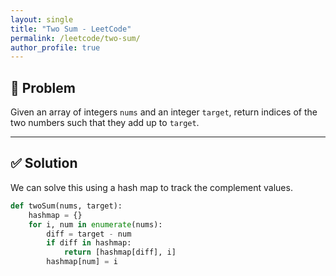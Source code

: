 ```yaml
---
layout: single
title: "Two Sum - LeetCode"
permalink: /leetcode/two-sum/
author_profile: true
---
```


## 🧠 Problem

Given an array of integers `nums` and an integer `target`, return indices of the two numbers such that they add up to `target`.

---

## ✅ Solution

We can solve this using a hash map to track the complement values.

```python
def twoSum(nums, target):
    hashmap = {}
    for i, num in enumerate(nums):
        diff = target - num
        if diff in hashmap:
            return [hashmap[diff], i]
        hashmap[num] = i
```

